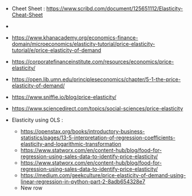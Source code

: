 - Cheet Sheet : https://www.scribd.com/document/125651112/Elasticity-Cheat-Sheet
- 
- https://www.khanacademy.org/economics-finance-domain/microeconomics/elasticity-tutorial/price-elasticity-tutorial/e/price-elasticity-of-demand
- https://corporatefinanceinstitute.com/resources/economics/price-elasticity/
- https://open.lib.umn.edu/principleseconomics/chapter/5-1-the-price-elasticity-of-demand/
- https://www.sniffie.io/blog/price-elasticity/
- https://www.sciencedirect.com/topics/social-sciences/price-elasticity

- Elasticity using OLS :
	- https://openstax.org/books/introductory-business-statistics/pages/13-5-interpretation-of-regression-coefficients-elasticity-and-logarithmic-transformation
	- https://www.statworx.com/en/content-hub/blog/food-for-regression-using-sales-data-to-identify-price-elasticity/
	- https://www.statworx.com/en/content-hub/blog/food-for-regression-using-sales-data-to-identify-price-elasticity/
	- https://medium.com/geekculture/price-elasticity-of-demand-using-linear-regression-in-python-part-2-8adb654328e7
	- New row